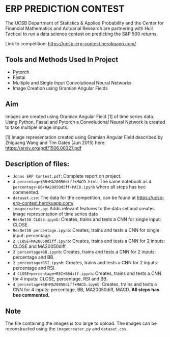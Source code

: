 # ERP PREDICTION CONTEST
The UCSB Department of Statistics &amp; Applied Probability and the Center for Financial Mathematics and Actuarial Research are partnering with Hull Tactical to run a data science contest on predicting the S&P 500 returns. 

Link to competition: https://ucsb-erp-contest.herokuapp.com/

## Tools and Methods Used In Project
- Pytorch
- Fastai
- Multiple and Single Input Convolutional Neural Networks
- Image Creation using Gramian Angular Fields

## Aim
Images are created using Gramian Angular Field [1] of time series data. Using Python, Fastai and Pytorch a Convolutional Neural Network is created to take multiple image imputs.

[1] Image representation created using Gramian Angular Field described by Zhiguang Wang and Tim Oates (Jun 2015) here: https://arxiv.org/pdf/1506.00327.pdf

## Description of files:
- `Jonas ERP Contest.pdf`: Complete report on project.
- `4 percentage+BB+MA20050diff+MACD.html`: The same notebook as `4 percentage+BB+MA20050diff+MACD.ipynb` where all steps has bee commented.
- `dataset.csv`: The data for the competition, can be found at https://ucsb-erp-contest.herokuapp.com/
- `imagecreater.py`: Adds relevant features to the data set and creates image representation of time series data
- `ResNet50 CLOSE.ipynb`: Creates, trains and tests a CNN for single input: CLOSE.
- `ResNet50 percentage.ipynb`: Creates, trains and tests a CNN for single input: percentage.
- `2 CLOSE+MA20050diff.ipynb`: Creates, trains and tests a CNN for 2 inputs: CLOSE and MA20050diff.
- `2 percentage+BB.ipynb`: Creates, trains and tests a CNN for 2 inputs: percentage and BB.
- `2 percentage+RSI.ipynb`: Creates, trains and tests a CNN for 2 inputs: percentage and RSI.
- `4 CLOSE+percentage+RSI+BBdiff.ipynb`: Creates, trains and tests a CNN for 4 inputs: CLOSE, percentage, RSI and BB.
- `4 percentage+BB+MA20050diff+MACD.ipynb`: Creates, trains and tests a CNN for 4 inputs: percentage, BB, MA20050diff, MACD. __All steps has bee commented.__

## Note
The file containing the images is too large to upload. The images can be reconstructed using the `imagecreater.py` and `dataset.csv`.
